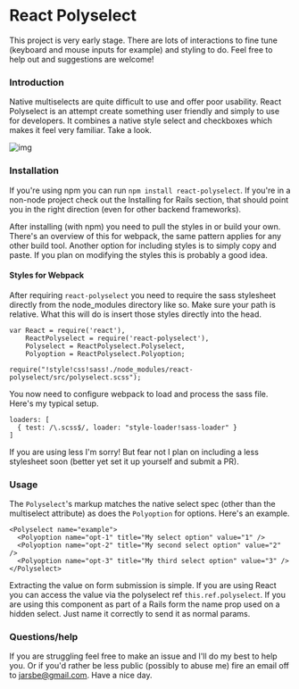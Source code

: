 React Polyselect
================

This project is very early stage. There are lots of interactions to fine tune (keyboard and mouse inputs for example) and styling to do. Feel free to help out and suggestions are welcome! 

### Introduction

Native multiselects are quite difficult to use and offer poor usability. React Polyselect is an attempt create something user friendly and simply to use for developers. It combines a native style select and checkboxes which makes it feel very familiar. Take a look.

![img](http://i.imgur.com/bhxpA3Q.gif?1)

### Installation

If you're using npm you can run `npm install react-polyselect`. If you're in a non-node project check out the Installing for Rails section, that should point you in the right direction (even for other backend frameworks).

After installing (with npm) you need to pull the styles in or build your own. There's an overview of this for webpack, the same pattern applies for any other build tool. Another option for including styles is to simply copy and paste. If you plan on modifying the styles this is probably a good idea.

#### Styles for Webpack

After requiring `react-polyselect` you need to require the sass stylesheet directly from the node_modules directory like so. Make sure your path is relative. What this will do is insert those styles directly into the head.

```
var React = require('react'),
    ReactPolyselect = require('react-polyselect'),
    Polyselect = ReactPolyselect.Polyselect,
    Polyoption = ReactPolyselect.Polyoption;

require("!style!css!sass!./node_modules/react-polyselect/src/polyselect.scss");
```

You now need to configure webpack to load and process the sass file. Here's my typical setup.

```
loaders: [
  { test: /\.scss$/, loader: "style-loader!sass-loader" }
]
```
If you are using less I'm sorry! But fear not I plan on including a less stylesheet soon (better yet set it up yourself and submit a PR).

### Usage

The `Polyselect`'s markup matches the native select spec (other than the multiselect attribute) as does the `Polyoption` for options. Here's an example.

```
<Polyselect name="example">
  <Polyoption name="opt-1" title="My select option" value="1" />
  <Polyoption name="opt-2" title="My second select option" value="2" />
  <Polyoption name="opt-3" title="My third select option" value="3" />
</Polyselect>
```
Extracting the value on form submission is simple. If you are using React you can access the value via the polyselect ref `this.ref.polyselect`. If you are using this component as part of a Rails form the name prop used on a hidden select. Just name it correctly to send it as normal params.

### Questions/help

If you are struggling feel free to make an issue and I'll do my best to help you. Or if you'd rather be less public (possibly to abuse me) fire an email off to jarsbe@gmail.com. Have a nice day.
